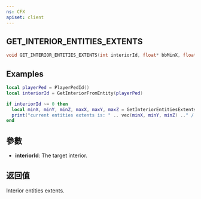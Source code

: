 ```yaml
---
ns: CFX
apiset: client
---
```

## GET_INTERIOR_ENTITIES_EXTENTS

```c
void GET_INTERIOR_ENTITIES_EXTENTS(int interiorId, float* bbMinX, float* bbMinY, float* bbMinZ, float* bbMaxX, float* bbMaxY, float* bbMaxZ);
```

## Examples

```lua
local playerPed = PlayerPedId()
local interiorId = GetInteriorFromEntity(playerPed)

if interiorId ~= 0 then
  local minX, minY, minZ, maxX, maxY, maxZ = GetInteriorEntitiesExtents(interiorId, roomId)
  print("current entities extents is: " .. vec(minX, minY, minZ) .." / " .. vec(maxX, maxY, maxZ))
end
```

## 參數
* **interiorId**: The target interior.

## 返回值
Interior entities extents.
